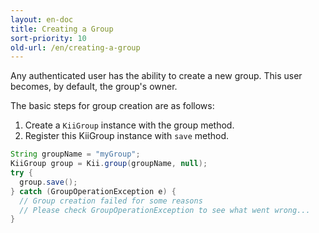 ```yaml
---
layout: en-doc
title: Creating a Group
sort-priority: 10
old-url: /en/creating-a-group
---
```

Any authenticated user has the ability to create a new group.  This user becomes, by default, the group's owner.

The basic steps for group creation are as follows:

1. Create a `KiiGroup` instance with the group method.
2. Register this KiiGroup instance with `save` method.

```java
String groupName = "myGroup";
KiiGroup group = Kii.group(groupName, null);
try {
  group.save();
} catch (GroupOperationException e) {
  // Group creation failed for some reasons
  // Please check GroupOperationException to see what went wrong...
}
```
